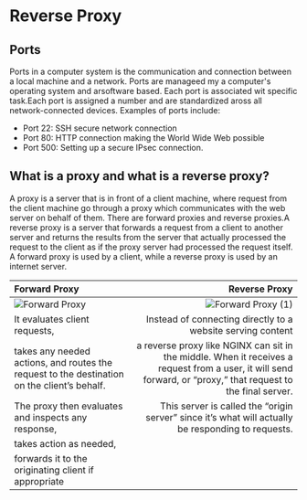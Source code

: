 # Reverse Proxy

## Ports

Ports in a computer system is the communication and connection between a local machine and a network. Ports are manageed my a computer's operating system and arsoftware based. Each port is associated wit specific task.Each port is assigned a number and are standardized aross all network-connected devices.
Examples of ports include:
- Port 22: SSH secure network connection
- Port 80: HTTP connection making the World Wide Web possible
- Port 500: Setting up a secure IPsec connection.

## What is a proxy and what is a reverse proxy?

A proxy is a server that is in front of a client machine, where request from the client machine go through a proxy which communicates with the web server on behalf of them.
There are forward proxies and reverse proxies.A reverse proxy is a server that forwards a request from a client to another server and returns the results from the server that actually processed the request to the client as if the proxy server had processed the request itself. A forward proxy is used by a client, while a reverse proxy is used by an internet server.

| Forward Proxy | Reverse Proxy |
| :------------ | ------------: |
| ![Forward Proxy](https://user-images.githubusercontent.com/129324316/233011461-0830e2f8-f215-49ae-91b2-5741de06d861.png)|![Forward Proxy (1)](https://user-images.githubusercontent.com/129324316/233011758-1138e6f3-9100-4fa2-978b-1dbb258cac9e.png)               |
| It evaluates client requests, |Instead of connecting directly to a website serving content|
|takes any needed actions, and routes the request to the destination on the client’s behalf.|a reverse proxy like NGINX can sit in the middle. When it receives a request from a user, it will send forward, or “proxy,” that request to the final server.|
|The proxy then evaluates and inspects any response,|  This server is called the “origin server” since it’s what will actually be responding to requests.|
|takes action as needed,||
|forwards it to the originating client if appropriate||
